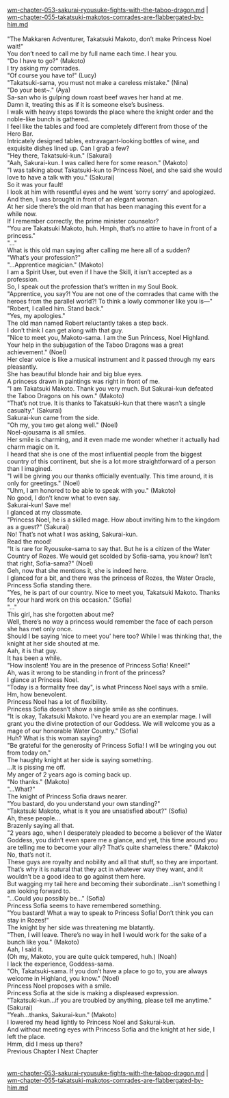 [wm-chapter-053-sakurai-ryousuke-fights-with-the-taboo-dragon.md](./wm-chapter-053-sakurai-ryousuke-fights-with-the-taboo-dragon.md) | [wm-chapter-055-takatsuki-makotos-comrades-are-flabbergated-by-him.md](./wm-chapter-055-takatsuki-makotos-comrades-are-flabbergated-by-him.md) <br/>
<br/>
"The Makkaren Adventurer, Takatsuki Makoto, don’t make Princess Noel wait!" <br/>
You don’t need to call me by full name each time. I hear you.<br/>
"Do I have to go?" (Makoto)<br/>
I try asking my comrades.<br/>
"Of course you have to!" (Lucy)<br/>
"Takatsuki-sama, you must not make a careless mistake." (Nina)<br/>
"Do your best~." (Aya)<br/>
Sa-san who is gulping down roast beef waves her hand at me.<br/>
Damn it, treating this as if it is someone else’s business.<br/>
I walk with heavy steps towards the place where the knight order and the noble-like bunch is gathered. <br/>
I feel like the tables and food are completely different from those of the Hero Bar.<br/>
Intricately designed tables, extravagant-looking bottles of wine, and exquisite dishes lined up. Can I grab a few?<br/>
"Hey there, Takatsuki-kun." (Sakurai)<br/>
"Aah, Sakurai-kun. I was called here for some reason." (Makoto)<br/>
"I was talking about Takatsuki-kun to Princess Noel, and she said she would love to have a talk with you." (Sakurai)<br/>
So it was your fault!<br/>
I look at him with resentful eyes and he went ‘sorry sorry’ and apologized. And then, I was brought in front of an elegant woman.<br/>
At her side there’s the old man that has been managing this event for a while now.<br/>
If I remember correctly, the prime minister counselor? <br/>
"You are Takatsuki Makoto, huh. Hmph, that’s no attire to have in front of a princess." <br/>
"…"<br/>
What is this old man saying after calling me here all of a sudden? <br/>
"What’s your profession?" <br/>
"…Apprentice magician." (Makoto)<br/>
I am a Spirit User, but even if I have the Skill, it isn’t accepted as a profession.<br/>
So, I speak out the profession that’s written in my Soul Book.<br/>
"Apprentice, you say?! You are not one of the comrades that came with the heroes from the parallel world?! To think a lowly commoner like you is—" <br/>
"Robert, I called him. Stand back." <br/>
"Yes, my apologies." <br/>
The old man named Robert reluctantly takes a step back.<br/>
I don’t think I can get along with that guy.<br/>
"Nice to meet you, Makoto-sama. I am the Sun Princess, Noel Highland. Your help in the subjugation of the Taboo Dragons was a great achievement." (Noel)<br/>
Her clear voice is like a musical instrument and it passed through my ears pleasantly.<br/>
She has beautiful blonde hair and big blue eyes.<br/>
A princess drawn in paintings was right in front of me.<br/>
"I am Takatsuki Makoto. Thank you very much. But Sakurai-kun defeated the Taboo Dragons on his own." (Makoto)<br/>
"That’s not true. It is thanks to Takatsuki-kun that there wasn’t a single casualty." (Sakurai)<br/>
Sakurai-kun came from the side.<br/>
"Oh my, you two get along well." (Noel)<br/>
Noel-ojousama is all smiles.<br/>
Her smile is charming, and it even made me wonder whether it actually had charm magic on it.<br/>
I heard that she is one of the most influential people from the biggest country of this continent, but she is a lot more straightforward of a person than I imagined.<br/>
"I will be giving you our thanks officially eventually. This time around, it is only for greetings." (Noel)<br/>
"Uhm, I am honored to be able to speak with you." (Makoto)<br/>
No good, I don’t know what to even say. <br/>
Sakurai-kun! Save me!<br/>
I glanced at my classmate.<br/>
"Princess Noel, he is a skilled mage. How about inviting him to the kingdom as a guest?" (Sakurai)<br/>
No! That’s not what I was asking, Sakurai-kun.<br/>
Read the mood! <br/>
"It is rare for Ryousuke-sama to say that. But he is a citizen of the Water Country of Rozes. We would get scolded by Sofia-sama, you know? Isn’t that right, Sofia-sama?" (Noel)<br/>
Geh, now that she mentions it, she is indeed here.<br/>
I glanced for a bit, and there was the princess of Rozes, the Water Oracle, Princess Sofia standing there.<br/>
"Yes, he is part of our country. Nice to meet you, Takatsuki Makoto. Thanks for your hard work on this occasion." (Sofia)<br/>
"…"<br/>
This girl, has she forgotten about me?<br/>
Well, there’s no way a princess would remember the face of each person she has met only once.<br/>
Should I be saying ‘nice to meet you’ here too? While I was thinking that, the knight at her side shouted at me.<br/>
Aah, it is that guy.<br/>
It has been a while.<br/>
"How insolent! You are in the presence of Princess Sofia! Kneel!" <br/>
Ah, was it wrong to be standing in front of the princess?<br/>
I glance at Princess Noel.<br/>
"Today is a formality free day", is what Princess Noel says with a smile.<br/>
Hm, how benevolent.<br/>
Princess Noel has a lot of flexibility.<br/>
Princess Sofia doesn’t show a single smile as she continues.<br/>
"It is okay, Takatsuki Makoto. I’ve heard you are an exemplar mage. I will grant you the divine protection of our Goddess. We will welcome you as a mage of our honorable Water Country." (Sofia)<br/>
Huh? What is this woman saying?<br/>
"Be grateful for the generosity of Princess Sofia! I will be wringing you out from today on." <br/>
The haughty knight at her side is saying something.<br/>
…It is pissing me off.<br/>
My anger of 2 years ago is coming back up.<br/>
"No thanks." (Makoto)<br/>
"…What?" <br/>
The knight of Princess Sofia draws nearer.<br/>
"You bastard, do you understand your own standing?" <br/>
"Takatsuki Makoto, what is it you are unsatisfied about?" (Sofia)<br/>
Ah, these people…<br/>
Brazenly saying all that.<br/>
"2 years ago, when I desperately pleaded to become a believer of the Water Goddess, you didn’t even spare me a glance, and yet, this time around you are telling me to become your ally? That’s quite shameless there." (Makoto)<br/>
No, that’s not it.<br/>
These guys are royalty and nobility and all that stuff, so they are important. <br/>
That’s why it is natural that they act in whatever way they want, and it wouldn’t be a good idea to go against them here.<br/>
But wagging my tail here and becoming their subordinate…isn’t something I am looking forward to.<br/>
"…Could you possibly be…" (Sofia)<br/>
Princess Sofia seems to have remembered something.<br/>
"You bastard! What a way to speak to Princess Sofia! Don’t think you can stay in Rozes!" <br/>
The knight by her side was threatening me blatantly.<br/>
"Then, I will leave. There’s no way in hell I would work for the sake of a bunch like you." (Makoto)<br/>
Aah, I said it.<br/>
(Oh my, Makoto, you are quite quick tempered, huh.) (Noah)<br/>
I lack the experience, Goddess-sama.<br/>
"Oh, Takatsuki-sama. If you don’t have a place to go to, you are always welcome in Highland, you know." (Noel)<br/>
Princess Noel proposes with a smile.<br/>
Princess Sofia at the side is making a displeased expression.<br/>
"Takatsuki-kun…if you are troubled by anything, please tell me anytime." (Sakurai)<br/>
"Yeah…thanks, Sakurai-kun." (Makoto)<br/>
I lowered my head lightly to Princess Noel and Sakurai-kun.<br/>
And without meeting eyes with Princess Sofia and the knight at her side, I left the place.<br/>
Hmm, did I mess up there?<br/>
Previous Chapter l Next Chapter<br/>
<br/> <br/>
[wm-chapter-053-sakurai-ryousuke-fights-with-the-taboo-dragon.md](./wm-chapter-053-sakurai-ryousuke-fights-with-the-taboo-dragon.md) | [wm-chapter-055-takatsuki-makotos-comrades-are-flabbergated-by-him.md](./wm-chapter-055-takatsuki-makotos-comrades-are-flabbergated-by-him.md) <br/>
